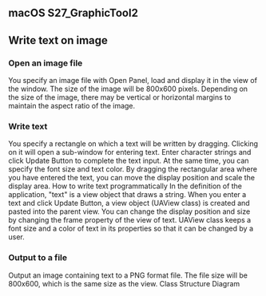 ## macOS S27_GraphicTool2
## Write text on image

### Open an image file
You specify an image file with Open Panel, load and display it in the view of the window. The size of the image will be 800x600 pixels. Depending on the size of the image, there may be vertical or horizontal margins to maintain the aspect ratio of the image.
### Write text
You specify a rectangle on which a text will be written by dragging. Clicking on it will open a sub-window for entering text. Enter character strings and click Update Button to complete the text input. At the same time, you can specify the font size and text color.
By dragging the rectangular area where you have entered the text, you can move the display position and scale the display area.
How to write text programmatically
In the definition of the application, "text" is a view object that draws a string. When you enter a text and click Update Button, a view object (UAView class) is created and pasted into the parent view.
You can change the display position and size by changing the frame property of the view of text. UAView class keeps a font size and a color of text in its properties so that it can be changed by a user.
### Output to a file
Output an image containing text to a PNG format file. The file size will be 800x600, which is the same size as the view.
Class Structure Diagram

